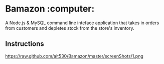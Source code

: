 <h1>Bamazon :computer:</h1>
<p>A Node.js &#38; MySQL command line inteface application that takes in orders from customers and depletes stock from the store's inventory.</p>

<h2>Instructions</h2>

https://raw.github.com/ait530/Bamazon/master/screenShots/1.png
